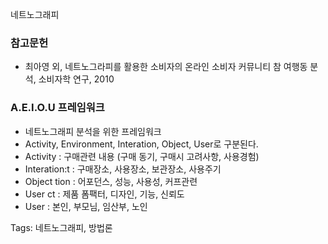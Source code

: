 네트노그래피

### 참고문헌
* 최아영 외, 네트노그라피를 활용한 소비자의 온라인 소비자 커뮤니티 참
여행동 분석, 소비자학 연구, 2010

### A.E.I.O.U 프레임워크
* 네트노그래피 분석을 위한 프레임워크
* Activity, Environment, Interation, Object, User로 구분된다.
* Activity : 구매관련 내용 (구매 동기, 구매시 고려사항, 사용경험)
* Interation:t : 구매장소, 사용장소, 보관장소, 사용주기
* Object tion : 어포던스, 성능, 사용성, 커프관련
* User ct : 제품 폼팩터, 디자인, 기능, 신뢰도
* User : 본인, 부모님, 임산부, 노인


Tags:
  네트노그래피, 방법론